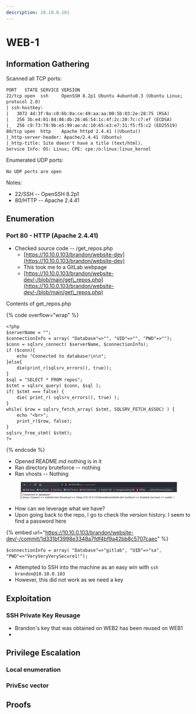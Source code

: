 ```yaml
---
description: 10.10.0.181
---
```


# WEB-1

## Information Gathering

Scanned all TCP ports:

```
PORT   STATE SERVICE VERSION
22/tcp open  ssh     OpenSSH 8.2p1 Ubuntu 4ubuntu0.3 (Ubuntu Linux; protocol 2.0)
| ssh-hostkey: 
|   3072 4d:3f:9a:c0:6b:0a:ce:49:aa:aa:00:5b:03:2e:28:75 (RSA)
|   256 3b:e4:01:84:86:db:26:46:54:1c:4f:2c:20:7c:c7:ef (ECDSA)
|_  256 c9:73:79:9b:e5:99:ae:dc:10:65:e3:e7:31:f5:f5:c2 (ED25519)
80/tcp open  http    Apache httpd 2.4.41 ((Ubuntu))
|_http-server-header: Apache/2.4.41 (Ubuntu)
|_http-title: Site doesn't have a title (text/html).
Service Info: OS: Linux; CPE: cpe:/o:linux:linux_kernel
```

Enumerated UDP ports:

```
No UDP ports are open
```

Notes:

* 22/SSH -- OpenSSH 8.2p1
* 80/HTTP -- Apache 2.4.41

## Enumeration

### Port 80 - HTTP (Apache 2.4.41)

* Checked source code -- /get\_repos.php
  * [https://10.10.0.103/brandon/website-dev](https://10.10.0.103/brandon/website-dev)
  * This took me to a GitLab webpage
  * [https://10.10.0.103/brandon/website-dev/-/blob/main/get\_repos.php](https://10.10.0.103/brandon/website-dev/-/blob/main/get\_repos.php)

Contents of get\_repos.php

{% code overflow="wrap" %}
```
<?php
$serverName = "";
$connectionInfo = array( "Database"=>"", "UID"=>"", "PWD"=>"");
$conn = sqlsrv_connect( $serverName, $connectionInfo);
if ($conn){
    echo "Connected to database!\n\n";
}else{
    die(print_r(sqlsrv_errors(), true));
}
$sql = "SELECT * FROM repos";
$stmt = sqlsrv_query( $conn, $sql );
if( $stmt === false) {
    die( print_r( sqlsrv_errors(), true) );
}
while( $row = sqlsrv_fetch_array( $stmt, SQLSRV_FETCH_ASSOC) ) {
    echo "<br>";
    print_r($row, false);
}
sqlsrv_free_stmt( $stmt);
?>
```
{% endcode %}

* Opened README.md nothing is in it
* Ran directory bruteforce -- nothing
* Ran vhosts -- Nothing

<figure><img src="../../../.gitbook/assets/image (10).png" alt=""><figcaption></figcaption></figure>

* How can we leverage what we have?
* Upon going back to the repo, I go to check the version history. I seem to find a password here

{% embed url="https://10.10.0.103/brandon/website-dev/-/commit/1d331bf3998e3348a7fdf4bf9a42bb8c5707caec" %}

```
$connectionInfo = array( "Database"=>"gitlab", "UID"=>"sa", "PWD"=>"VeryVeryVerySecure1!");
```

* Attempted to SSH into the machine as an easy win with `ssh brandon@10.10.0.103`
* However, this did not work as we need a key

## Exploitation

### SSH Private Key Reusage

* Brandon's key that was obtained on WEB2 has been reused on WEB1
*



## Privilege Escalation

### Local enumeration

### PrivEsc vector

## Proofs
